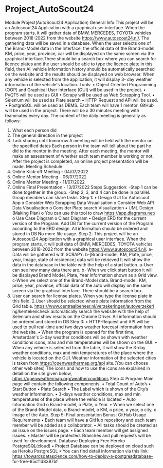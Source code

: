 # Project_AutoScout24


Module Project(AutoScout24 Application)
General Info
This project will be an Autoscout24 Application with a graphical
user interface. When the program starts, it will gather data of
BMW, MERCEDES, TOYOTA vehicles between 2018-2022 from the
website https://www.autoscout24.nl/. The gathering data will be
saved in a database. When the user selects one of the Brand-Model
data in the Interface, the official data of the Brand-model, KM,
price, year, province, car will be displayed on the same screen via
the graphical interface.There should be a search box where you
can search for licence plates and the user should be able to type the
licence plate in this field, then All vehicle information history
should be automatically searched on the website and the results
should be displayed on web browser.
When any vehicle is selected from the application, it will display 3-
day weather information of the vehicle's location.
Tools:
• Object Oriented Programming (OOP) and Graphical User
Interface (GUI) will be used in the project.
• PyQT5 will be used as GUI
• Scrapy will be used as Web Scrapping Tool.
• Selenium will be used as Plate search
• HTTP-Request and API will be used.
• PostgreSQL will be used as DBMS.
Each team will have 1 mentor.
GitHub will be used in the project.
There will be a 30 minutes meeting with teammates every day.
The content of the daily meeting is generally as follows:

1. What each person did
2. The general direction in the project
3. Task sharing until tomorrow
   A meeting will be held with the mentor on the specified dates
   Each person in the team will tell about the part he did to the
   mentor in the meeting. After each meeting, the mentor will
   make an assessment of whether each team member is
   working or not.
   After the project is completed, an online project presentation will
   be made.
   Meeting Schedule
4. Online Kick-off Meeting - 04/07/2022
5. Online Mentor Meeting - 06/07/2022
6. Online Mentor Meeting - 11/07/2022
7. Online Final Presentation - 13/07/2022
   Steps
   Suggestion:
   -Step 1 can be done together in the group.
   -Step 2, 3, and 4 can be done in parallel. Group members can share
   tasks.
   Step 1:
   • Design GUI for Autoscout App
   o Consider Web Scrapping Data Visualisation
   o Consider Web API Data Visualisation
   o Consider Plate search Visualization
   • UML Design (Making Plan)
   o You can use this tool to draw
   https://app.diagrams.net/
   o Use Case Diagram
   o Class Diagram
   • Design ERD for the current version of the Program. Add DB
   for the current version of the Program according to the ERD
   design. All information should be ordered and stored in DB No
   more file usage.
   Step 2:
   This project will be an Autoscout24 Application with a graphical
   user interface. When the program starts, it will pull data of BMW,
   MERCEDES, TOYOTA vehicles between 2018-2022 from the
   website https://www.autoscout24.nl/.
   a-Data will be gathered with SCRAPY.
   b-[Brand-model, KM, Plate, price, year, Image, state of residence]
   data will be retrieved
   It will show the data in the database in the table with the help of a
   start button.
   a-User can see how many data there are.
   b- When we click start button it will be displayed Brand Model,
   Plate, Year Information shown as a Grid view.
   c-When we select one of the Brand-Model data. Brand-model, KM,
   price, year, province, official data of the auto
   will display on the same screen via the graphical interface.
   There should be a search box.
8. User can search for license plates. When you type the license
   plate in this field.
   2.User should be selected where plate information from the Grid
   table.
   https://www.centraalbeheer.nl/verzekeringen/autoverzekeri
   ng/kentekencheck
   automatically search the website with the help of Selenium and
   show results on the Chrome Driver.
   All information should be ordered and stored in DB
   Step 3:
   • HTTP-Request and API will be used to pull real-time and
   two days weather forecast information from the website.
   • When the program is opened for the first time,
   Amsterdam's 3-day weather conditions will be shown with
   weather conditions icons, max and min temperatures will
   be shown on the GUI.
   • When any vehicle is selected from the table, it will show
   the 3-day weather conditions, max and min temperatures
   of the place where the vehicle is located on the GUI.
   Weather information of the selected cities is taken from
   https://openweathermap.org/api site.(You can choose other
   web sites)
   The icons and how to use the icons are explained in detail on the
   site given below, https://openweathermap.org/weatherconditions
   Step 4:
   Program Main page will contain the following components.
   • Total Count of Auto’s
   • Start Button
   • Plate Search
   • The Label which is shown of the City’s weather information.
   • 3-days weather conditions, max and min temperatures of the
   place where the vehicle is located
   • Auto Information Grid
   o Brand-model,
   o Plate,
   o Year.
   • When we select one of the Brand-Model data,
   o Brand-model,
   o KM,
   o price,
   o year,
   o city,
   o Image of the Auto.
   Step 5:
   Final presentation
   Bonus:
   GitHub Usage Requirements
   • Each team will have a GitHub repository and each team
   member will be added as a collaborator.
   • All tasks should be created as an issue on the issues page.
   • Each team member will get assigned issues.
   • Master will be protected. Branches and pull requests will be
   used for development.
   Database Deploying Free Hereko PostgreSQL(cloud)
   • Project Database can be deployed on cloud such as Heroku
   PostgreSQL
   • You can find detail information via this link:
   https://towardsdatascience.com/how-to-deploy-a-postgresdatabase-
   for-free-95cf1d8387bf
